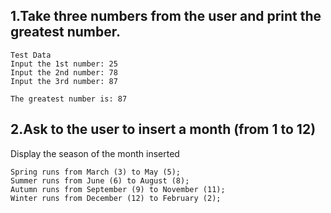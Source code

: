 
## 1.Take three numbers from the user and print the greatest number.

    Test Data
    Input the 1st number: 25
    Input the 2nd number: 78
    Input the 3rd number: 87

    The greatest number is: 87

## 2.Ask to the user to insert a month (from 1 to 12)
Display the season of the month inserted
    
    Spring runs from March (3) to May (5);
    Summer runs from June (6) to August (8);
    Autumn runs from September (9) to November (11);
    Winter runs from December (12) to February (2);